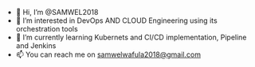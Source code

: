 - 👋 Hi, I’m @SAMWEL2018
- 👀 I’m interested in DevOps AND CLOUD Engineering using its orchestration tools
- 🌱 I’m currently learning Kubernets and CI/CD implementation, Pipeline and Jenkins
- 📫 You can reach me on samwelwafula2018@gmail.com

<!---
SAMWEL2018/SAMWEL2018 is a ✨ special ✨ repository because its `README.md` (this file) appears on your GitHub profile.
You can click the Preview link to take a look at your changes.
--->
